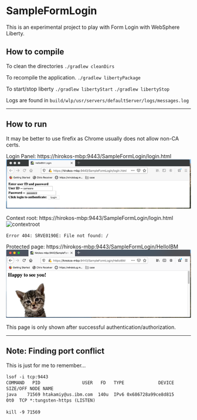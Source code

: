 # SampleFormLogin

This is an experimental project to play with Form Login with WebSphere Liberty.

## How to compile

To clean the directories
`./gradlew cleanDirs`

To recompile the application.
`./gradlew libertyPackage`

To start/stop liberty
`./gradlew libertyStart`
`./gradlew libertyStop`

Logs are found in 
`build/wlp/usr/servers/defaultServer/logs/messages.log`

---
## How to run

It may be better to use firefix as Chrome usually does not allow non-CA certs. 

Login Panel: https://hirokos-mbp:9443/SampleFormLogin/login.html
![login](https://github.com/una-tapa/liberty-formlogin/blob/master/screenshots/login.png)

Context root: https://hirokos-mbp:9443/SampleFormLogin/login.html
![contextroot](https://github.com/una-tapa/liberty-formlogin/blob/master/screenshots/contextrootlogin.png)

```
Error 404: SRVE0190E: File not found: /
```
Protected page: https://hirokos-mbp:9443/SampleFormLogin/HelloIBM
![protectedpage](https://github.com/una-tapa/liberty-formlogin/blob/master/screenshots/cat.png)

This page is only shown after successful authentication/authorization. 

---
## Note: Finding port conflict

This is just for me to remember... 
```
lsof -i tcp:9443
COMMAND   PID                USER   FD   TYPE             DEVICE SIZE/OFF NODE NAME
java    71569 htakamiy@us.ibm.com  140u  IPv6 0x686728a99ce8d815      0t0  TCP *:tungsten-https (LISTEN)

kill -9 71569
```

